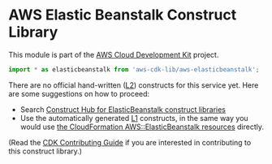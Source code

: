 # AWS Elastic Beanstalk Construct Library


This module is part of the [AWS Cloud Development Kit](https://github.com/aws/aws-cdk) project.

```ts nofixture
import * as elasticbeanstalk from 'aws-cdk-lib/aws-elasticbeanstalk';
```

<!--BEGIN CFNONLY DISCLAIMER-->

There are no official hand-written ([L2](https://docs.aws.amazon.com/cdk/latest/guide/constructs.html#constructs_lib)) constructs for this service yet. Here are some suggestions on how to proceed:

- Search [Construct Hub for ElasticBeanstalk construct libraries](https://constructs.dev/search?q=elasticbeanstalk)
- Use the automatically generated [L1](https://docs.aws.amazon.com/cdk/latest/guide/constructs.html#constructs_l1_using) constructs, in the same way you would use [the CloudFormation AWS::ElasticBeanstalk resources](https://docs.aws.amazon.com/AWSCloudFormation/latest/UserGuide/AWS_ElasticBeanstalk.html) directly.


(Read the [CDK Contributing Guide](https://github.com/aws/aws-cdk/blob/master/CONTRIBUTING.md) if you are interested in contributing to this construct library.)

<!--END CFNONLY DISCLAIMER-->
